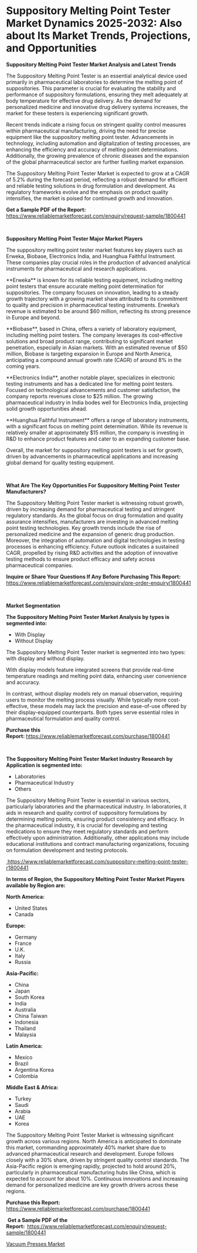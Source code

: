 <p><h1>Suppository Melting Point Tester Market Dynamics 2025-2032: Also about Its Market Trends, Projections, and Opportunities</h1></p><p><strong>Suppository Melting Point Tester Market Analysis and Latest Trends</strong></p>
<p><p>The Suppository Melting Point Tester is an essential analytical device used primarily in pharmaceutical laboratories to determine the melting point of suppositories. This parameter is crucial for evaluating the stability and performance of suppository formulations, ensuring they melt adequately at body temperature for effective drug delivery. As the demand for personalized medicine and innovative drug delivery systems increases, the market for these testers is experiencing significant growth.</p><p>Recent trends indicate a rising focus on stringent quality control measures within pharmaceutical manufacturing, driving the need for precise equipment like the suppository melting point tester. Advancements in technology, including automation and digitalization of testing processes, are enhancing the efficiency and accuracy of melting point determinations. Additionally, the growing prevalence of chronic diseases and the expansion of the global pharmaceutical sector are further fuelling market expansion. </p><p>The Suppository Melting Point Tester Market is expected to grow at a CAGR of 5.2% during the forecast period, reflecting a robust demand for efficient and reliable testing solutions in drug formulation and development. As regulatory frameworks evolve and the emphasis on product quality intensifies, the market is poised for continued growth and innovation.</p></p>
<p><strong>Get a Sample PDF of the Report:&nbsp;</strong> <a href="https://www.reliablemarketforecast.com/enquiry/request-sample/1800441?utm_campaign=1875&utm_medium=2&utm_source=Github&utm_content=ia&utm_term=19022025&utm_id=suppository-melting-point-tester">https://www.reliablemarketforecast.com/enquiry/request-sample/1800441</a></p>
<p>&nbsp;</p>
<p><strong>Suppository Melting Point Tester Major Market Players</strong></p>
<p><p>The suppository melting point tester market features key players such as Erweka, Biobase, Electronics India, and Huanghua Faithful Instrument. These companies play crucial roles in the production of advanced analytical instruments for pharmaceutical and research applications.</p><p>**Erweka** is known for its reliable testing equipment, including melting point testers that ensure accurate melting point determination for suppositories. The company focuses on innovation, leading to a steady growth trajectory with a growing market share attributed to its commitment to quality and precision in pharmaceutical testing instruments. Erweka’s revenue is estimated to be around $60 million, reflecting its strong presence in Europe and beyond.</p><p>**Biobase**, based in China, offers a variety of laboratory equipment, including melting point testers. The company leverages its cost-effective solutions and broad product range, contributing to significant market penetration, especially in Asian markets. With an estimated revenue of $50 million, Biobase is targeting expansion in Europe and North America, anticipating a compound annual growth rate (CAGR) of around 8% in the coming years.</p><p>**Electronics India**, another notable player, specializes in electronic testing instruments and has a dedicated line for melting point testers. Focused on technological advancements and customer satisfaction, the company reports revenues close to $25 million. The growing pharmaceutical industry in India bodes well for Electronics India, projecting solid growth opportunities ahead.</p><p>**Huanghua Faithful Instrument** offers a range of laboratory instruments, with a significant focus on melting point determination. While its revenue is relatively smaller at approximately $15 million, the company is investing in R&D to enhance product features and cater to an expanding customer base.</p><p>Overall, the market for suppository melting point testers is set for growth, driven by advancements in pharmaceutical applications and increasing global demand for quality testing equipment.</p></p>
<p>&nbsp;</p>
<p><strong>What Are The Key Opportunities For Suppository Melting Point Tester Manufacturers?</strong></p>
<p><p>The Suppository Melting Point Tester market is witnessing robust growth, driven by increasing demand for pharmaceutical testing and stringent regulatory standards. As the global focus on drug formulation and quality assurance intensifies, manufacturers are investing in advanced melting point testing technologies. Key growth trends include the rise of personalized medicine and the expansion of generic drug production. Moreover, the integration of automation and digital technologies in testing processes is enhancing efficiency. Future outlook indicates a sustained CAGR, propelled by rising R&D activities and the adoption of innovative testing methods to ensure product efficacy and safety across pharmaceutical companies.</p></p>
<p><strong>Inquire or Share Your Questions If Any Before Purchasing This Report:</strong> <a href="https://www.reliablemarketforecast.com/enquiry/pre-order-enquiry/1800441?utm_campaign=1875&utm_medium=2&utm_source=Github&utm_content=ia&utm_term=19022025&utm_id=suppository-melting-point-tester">https://www.reliablemarketforecast.com/enquiry/pre-order-enquiry/1800441</a></p>
<p>&nbsp;</p>
<p><strong>Market Segmentation</strong></p>
<p><strong>The Suppository Melting Point Tester Market Analysis by types is segmented into:</strong></p>
<p><ul><li>With Display</li><li>Without Display</li></ul></p>
<p><p>The Suppository Melting Point Tester market is segmented into two types: with display and without display. </p><p>With display models feature integrated screens that provide real-time temperature readings and melting point data, enhancing user convenience and accuracy. </p><p>In contrast, without display models rely on manual observation, requiring users to monitor the melting process visually. While typically more cost-effective, these models may lack the precision and ease-of-use offered by their display-equipped counterparts. Both types serve essential roles in pharmaceutical formulation and quality control.</p></p>
<p><strong>Purchase this Report:&nbsp;</strong><a href="https://www.reliablemarketforecast.com/purchase/1800441?utm_campaign=1875&utm_medium=2&utm_source=Github&utm_content=ia&utm_term=19022025&utm_id=suppository-melting-point-tester">https://www.reliablemarketforecast.com/purchase/1800441</a></p>
<p>&nbsp;</p>
<p><strong>The Suppository Melting Point Tester Market Industry Research by Application is segmented into:</strong></p>
<p><ul><li>Laboratories</li><li>Pharmaceutical Industry</li><li>Others</li></ul></p>
<p><p>The Suppository Melting Point Tester is essential in various sectors, particularly laboratories and the pharmaceutical industry. In laboratories, it aids in research and quality control of suppository formulations by determining melting points, ensuring product consistency and efficacy. In the pharmaceutical industry, it is crucial for developing and testing medications to ensure they meet regulatory standards and perform effectively upon administration. Additionally, other applications may include educational institutions and contract manufacturing organizations, focusing on formulation development and testing protocols.</p></p>
<p><a href="https://www.reliablemarketforecast.com/suppository-melting-point-tester-r1800441?utm_campaign=1875&utm_medium=2&utm_source=Github&utm_content=ia&utm_term=19022025&utm_id=suppository-melting-point-tester">&nbsp;https://www.reliablemarketforecast.com/suppository-melting-point-tester-r1800441</a></p>
<p><strong>In terms of Region, the Suppository Melting Point Tester Market Players available by Region are:</strong></p>
<p>
    <p> <strong> North America: </strong>
        <ul>
            <li>United States</li>
            <li>Canada</li>
        </ul>
        </p> 
    <p> <strong> Europe: </strong>
        <ul>
            <li>Germany</li>
            <li>France</li>
            <li>U.K.</li>
            <li>Italy</li>
            <li>Russia</li>
        </ul>
        </p> 
    <p> <strong> Asia-Pacific: </strong>
        <ul>
            <li>China</li>
            <li>Japan</li>
            <li>South Korea</li>
            <li>India</li>
            <li>Australia</li>
            <li>China Taiwan</li>
            <li>Indonesia</li>
            <li>Thailand</li>
            <li>Malaysia</li>
        </ul>
        </p> 
    <p> <strong> Latin America: </strong>
        <ul>
            <li>Mexico</li>
            <li>Brazil</li>
            <li>Argentina Korea</li>
            <li>Colombia</li>
        </ul>
        </p> 
    <p> <strong> Middle East & Africa: </strong>
        <ul>
            <li>Turkey</li>
            <li>Saudi</li>
            <li>Arabia</li>
            <li>UAE</li>
            <li>Korea</li>
        </ul>
    </p>
    </p>
<p><p>The Suppository Melting Point Tester Market is witnessing significant growth across various regions. North America is anticipated to dominate this market, commanding approximately 40% market share due to advanced pharmaceutical research and development. Europe follows closely with a 30% share, driven by stringent quality control standards. The Asia-Pacific region is emerging rapidly, projected to hold around 20%, particularly in pharmaceutical manufacturing hubs like China, which is expected to account for about 10%. Continuous innovations and increasing demand for personalized medicine are key growth drivers across these regions.</p></p>
<p><strong>Purchase this Report: </strong><a href="https://www.reliablemarketforecast.com/purchase/1800441?utm_campaign=1875&utm_medium=2&utm_source=Github&utm_content=ia&utm_term=19022025&utm_id=suppository-melting-point-tester">https://www.reliablemarketforecast.com/purchase/1800441</a></p>
<p>&nbsp;<strong>Get a Sample PDF of the Report:&nbsp;&nbsp;</strong><a href="https://www.reliablemarketforecast.com/enquiry/request-sample/1800441?utm_campaign=1875&utm_medium=2&utm_source=Github&utm_content=ia&utm_term=19022025&utm_id=suppository-melting-point-tester">https://www.reliablemarketforecast.com/enquiry/request-sample/1800441</a></p>
<p><strong></strong></p>
<p><p><a href="https://github.com/Chiragrp22/Market-Research-Report-List-7/blob/main/vacuum-presses-market.md?utm_campaign=1875&utm_medium=2&utm_source=Github&utm_content=ia&utm_term=19022025&utm_id=suppository-melting-point-tester">Vacuum Presses Market</a></p></p>